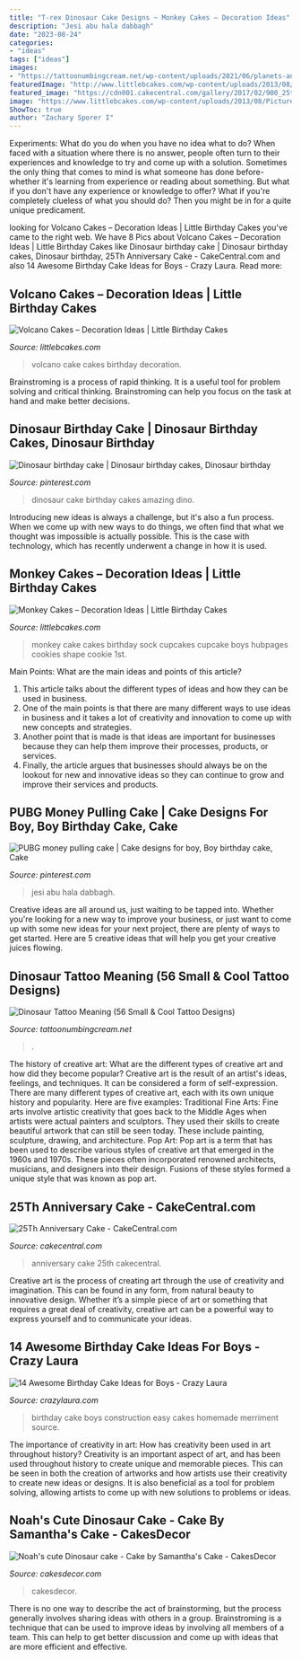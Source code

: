 ```yaml
---
title: "T-rex Dinosaur Cake Designs ~ Monkey Cakes – Decoration Ideas"
description: "Jesi abu hala dabbagh"
date: "2023-08-24"
categories:
- "ideas"
tags: ["ideas"]
images:
- "https://tattoonumbingcream.net/wp-content/uploads/2021/06/planets-and-dinosaur-tattoo-913x1024.jpg"
featuredImage: "http://www.littlebcakes.com/wp-content/uploads/2013/08/Monkey-Birthday-Cake.jpg"
featured_image: "https://cdn001.cakecentral.com/gallery/2017/02/900_25th-anniversary-cake-953918FmZM1.jpg"
image: "https://www.littlebcakes.com/wp-content/uploads/2013/08/Pictures-of-Volcano-Cakes.jpg"
ShowToc: true
author: "Zachary Sporer I"
---
```



Experiments: What do you do when you have no idea what to do?
When faced with a situation where there is no answer, people often turn to their experiences and knowledge to try and come up with a solution. Sometimes the only thing that comes to mind is what someone has done before- whether it's learning from experience or reading about something. But what if you don't have any experience or knowledge to offer? What if you're completely clueless of what you should do? Then you might be in for a quite unique predicament.

	

		
looking for Volcano Cakes – Decoration Ideas | Little Birthday Cakes you've came to the right web. We have 8 Pics about Volcano Cakes – Decoration Ideas | Little Birthday Cakes like Dinosaur birthday cake | Dinosaur birthday cakes, Dinosaur birthday, 25Th Anniversary Cake - CakeCentral.com and also 14 Awesome Birthday Cake Ideas for Boys - Crazy Laura. Read more:
		
    
## Volcano Cakes – Decoration Ideas | Little Birthday Cakes

<img loading=lazy src="https://www.littlebcakes.com/wp-content/uploads/2013/08/Pictures-of-Volcano-Cakes.jpg" onerror="this.onerror=null;this.src='https://tse3.mm.bing.net/th?id=OIP.uKYNCvGni5zywipJN_i8iAHaJ4&amp;pid=15.1';" alt="Volcano Cakes – Decoration Ideas | Little Birthday Cakes">

_Source: littlebcakes.com_

>volcano cake cakes birthday decoration. 

	

Brainstroming is a process of rapid thinking. It is a useful tool for problem solving and critical thinking. Brainstroming can help you focus on the task at hand and make better decisions.

    
## Dinosaur Birthday Cake | Dinosaur Birthday Cakes, Dinosaur Birthday

<img loading=lazy src="https://i.pinimg.com/736x/b6/36/da/b636da64e7347b9f6d60dfc0555f3806.jpg" onerror="this.onerror=null;this.src='https://tse4.mm.bing.net/th?id=OIP.Sttxi_vqUGypYRmDKCifCAHaJ3&amp;pid=15.1';" alt="Dinosaur birthday cake | Dinosaur birthday cakes, Dinosaur birthday">

_Source: pinterest.com_

>dinosaur cake birthday cakes amazing dino. 

	

Introducing new ideas is always a challenge, but it's also a fun process. When we come up with new ways to do things, we often find that what we thought was impossible is actually possible. This is the case with technology, which has recently underwent a change in how it is used. 

    
## Monkey Cakes – Decoration Ideas | Little Birthday Cakes

<img loading=lazy src="http://www.littlebcakes.com/wp-content/uploads/2013/08/Monkey-Birthday-Cake.jpg" onerror="this.onerror=null;this.src='https://tse3.mm.bing.net/th?id=OIP.8plcvmPhln88RKqfjNi-3QHaHJ&amp;pid=15.1';" alt="Monkey Cakes – Decoration Ideas | Little Birthday Cakes">

_Source: littlebcakes.com_

>monkey cake cakes birthday sock cupcakes cupcake boys hubpages cookies shape cookie 1st. 

	

Main Points: What are the main ideas and points of this article?
1. This article talks about the different types of ideas and how they can be used in business.
2. One of the main points is that there are many different ways to use ideas in business and it takes a lot of creativity and innovation to come up with new concepts and strategies.
3. Another point that is made is that ideas are important for businesses because they can help them improve their processes, products, or services.
4. Finally, the article argues that businesses should always be on the lookout for new and innovative ideas so they can continue to grow and improve their services and products.

    
## PUBG Money Pulling Cake | Cake Designs For Boy, Boy Birthday Cake, Cake

<img loading=lazy src="https://i.pinimg.com/736x/e4/29/26/e4292672417e5042f1a319228b089ca6.jpg" onerror="this.onerror=null;this.src='https://tse2.mm.bing.net/th?id=OIP.DyJ3mkgAxgrGWwHsF04okQHaJ-&amp;pid=15.1';" alt="PUBG money pulling cake | Cake designs for boy, Boy birthday cake, Cake">

_Source: pinterest.com_

>jesi abu hala dabbagh. 

	

Creative ideas are all around us, just waiting to be tapped into. Whether you're looking for a new way to improve your business, or just want to come up with some new ideas for your next project, there are plenty of ways to get started. Here are 5 creative ideas that will help you get your creative juices flowing.

    
## Dinosaur Tattoo Meaning (56 Small &amp; Cool Tattoo Designs)

<img loading=lazy src="https://tattoonumbingcream.net/wp-content/uploads/2021/06/planets-and-dinosaur-tattoo-913x1024.jpg" onerror="this.onerror=null;this.src='https://tse2.mm.bing.net/th?id=OIP.XjtqdE0NvQUOv7R7qAcskwHaIT&amp;pid=15.1';" alt="Dinosaur Tattoo Meaning (56 Small &amp; Cool Tattoo Designs)">

_Source: tattoonumbingcream.net_

>. 

	

The history of creative art: What are the different types of creative art and how did they become popular?
Creative art is the result of an artist's ideas, feelings, and techniques. It can be considered a form of self-expression. There are many different types of creative art, each with its own unique history and popularity. Here are five examples:
Traditional Fine Arts: Fine arts involve artistic creativity that goes back to the Middle Ages when artists were actual painters and sculptors. They used their skills to create beautiful artwork that can still be seen today. These include painting, sculpture, drawing, and architecture. Pop Art: Pop art is a term that has been used to describe various styles of creative art that emerged in the 1960s and 1970s. These pieces often incorporated renowned architects, musicians, and designers into their design. Fusions of these styles formed a unique style that was known as pop art.

    
## 25Th Anniversary Cake - CakeCentral.com

<img loading=lazy src="https://cdn001.cakecentral.com/gallery/2017/02/900_25th-anniversary-cake-953918FmZM1.jpg" onerror="this.onerror=null;this.src='https://tse1.mm.bing.net/th?id=OIP.ub8Ok7WfrnogQCL3D1G2DAHaLA&amp;pid=15.1';" alt="25Th Anniversary Cake - CakeCentral.com">

_Source: cakecentral.com_

>anniversary cake 25th cakecentral. 

	

Creative art is the process of creating art through the use of creativity and imagination. This can be found in any form, from natural beauty to innovative design. Whether it’s a simple piece of art or something that requires a great deal of creativity, creative art can be a powerful way to express yourself and to communicate your ideas.

    
## 14 Awesome Birthday Cake Ideas For Boys - Crazy Laura

<img loading=lazy src="https://p7t2r7c4.stackpathcdn.com/wp-content/uploads/2019/03/Construction-Birthday-Cake-Recipe-for-Boys.jpg" onerror="this.onerror=null;this.src='https://tse3.mm.bing.net/th?id=OIP.1T1lxINozgIGGTCSHzgMTwHaLH&amp;pid=15.1';" alt="14 Awesome Birthday Cake Ideas for Boys - Crazy Laura">

_Source: crazylaura.com_

>birthday cake boys construction easy cakes homemade merriment source. 

	

The importance of creativity in art: How has creativity been used in art throughout history?
Creativity is an important aspect of art, and has been used throughout history to create unique and memorable pieces. This can be seen in both the creation of artworks and how artists use their creativity to create new ideas or designs. It is also beneficial as a tool for problem solving, allowing artists to come up with new solutions to problems or ideas.

    
## Noah&#039;s Cute Dinosaur Cake - Cake By Samantha&#039;s Cake - CakesDecor

<img loading=lazy src="https://pic.cakesdecor.com/m/pdhbopvleh4g3ao9iasj.jpg" onerror="this.onerror=null;this.src='https://tse3.mm.bing.net/th?id=OIP.-4ZrTTRMP-HpGptUrNfdFAHaMl&amp;pid=15.1';" alt="Noah&#039;s cute Dinosaur cake - Cake by Samantha&#039;s Cake - CakesDecor">

_Source: cakesdecor.com_

>cakesdecor. 

	

There is no one way to describe the act of brainstorming, but the process generally involves sharing ideas with others in a group. Brainstroming is a technique that can be used to improve ideas by involving all members of a team. This can help to get better discussion and come up with ideas that are more efficient and effective.

